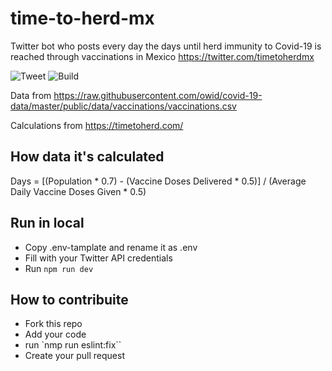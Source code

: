 # time-to-herd-mx
Twitter bot who posts every day the days until herd immunity to Covid-19 is reached through vaccinations in Mexico
https://twitter.com/timetoherdmx

![Tweet](https://github.com/hay-espacio-en-el-taco/time-to-herd-mx/workflows/Tweet/badge.svg)
![Build](https://github.com/hay-espacio-en-el-taco/time-to-herd-mx/workflows/Build/badge.svg)

Data from https://raw.githubusercontent.com/owid/covid-19-data/master/public/data/vaccinations/vaccinations.csv

Calculations from  https://timetoherd.com/

## How data it's calculated

Days = [(Population * 0.7) - (Vaccine Doses Delivered * 0.5)] / (Average Daily Vaccine Doses Given * 0.5)

## Run in local

- Copy .env-tamplate and rename it as .env
- Fill with your Twitter API credentials
- Run `npm run dev`

## How to contribuite

- Fork this repo
- Add your code
- run `nmp run eslint:fix``
- Create your pull request
